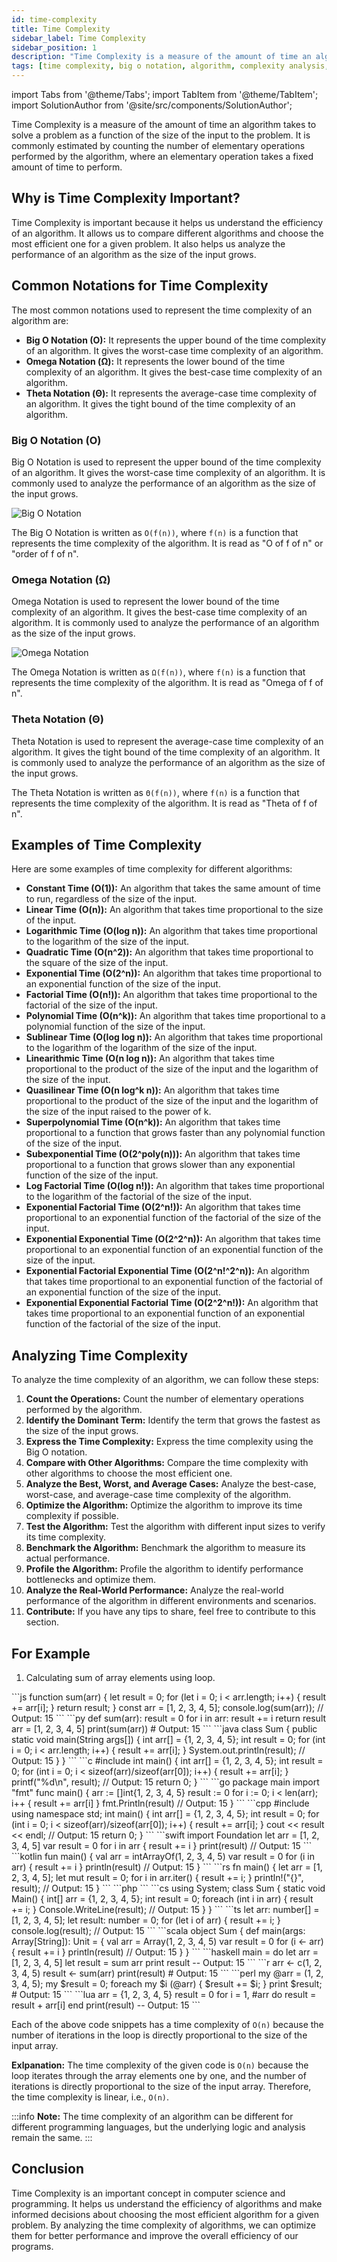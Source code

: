 ```yaml
---
id: time-complexity
title: Time Complexity
sidebar_label: Time Complexity
sidebar_position: 1
description: "Time Complexity is a measure of the amount of time an algorithm takes to solve a problem as a function of the size of the input to the problem. It is commonly estimated by counting the number of elementary operations performed by the algorithm, where an elementary operation takes a fixed amount of time to perform."
tags: [time complexity, big o notation, algorithm, complexity analysis, data structure, dsa, javascript, java, python, c, c++, time complexity example, time complexity calculation, time complexity analysis, time complexity explanation, time complexity conclusion, time complexity importance, time complexity formula, time complexity constant time, time complexity linear time, time complexity logarithmic time, time complexity quadratic time, time complexity exponential time, time complexity factorial time, time complexity polynomial time, time complexity sublinear time, time complexity linearithmic time, time complexity quasilinear time, time complexity superpolynomial time, time complexity subexponential time, time complexity log factorial time, time complexity exponential factorial time, time complexity exponential exponential time, time complexity exponential factorial exponential time, time complexity exponential exponential factorial time]
---
```


import Tabs from '@theme/Tabs';
import TabItem from '@theme/TabItem';
import SolutionAuthor from '@site/src/components/SolutionAuthor';

Time Complexity is a measure of the amount of time an algorithm takes to solve a problem as a function of the size of the input to the problem. It is commonly estimated by counting the number of elementary operations performed by the algorithm, where an elementary operation takes a fixed amount of time to perform.

## Why is Time Complexity Important?

Time Complexity is important because it helps us understand the efficiency of an algorithm. It allows us to compare different algorithms and choose the most efficient one for a given problem. It also helps us analyze the performance of an algorithm as the size of the input grows.

## Common Notations for Time Complexity

The most common notations used to represent the time complexity of an algorithm are:

- **Big O Notation (O):** It represents the upper bound of the time complexity of an algorithm. It gives the worst-case time complexity of an algorithm.
- **Omega Notation (Ω):** It represents the lower bound of the time complexity of an algorithm. It gives the best-case time complexity of an algorithm.
- **Theta Notation (Θ):** It represents the average-case time complexity of an algorithm. It gives the tight bound of the time complexity of an algorithm.

### Big O Notation (O)

Big O Notation is used to represent the upper bound of the time complexity of an algorithm. It gives the worst-case time complexity of an algorithm. It is commonly used to analyze the performance of an algorithm as the size of the input grows.

![Big O Notation](image.png)

The Big O Notation is written as `O(f(n))`, where `f(n)` is a function that represents the time complexity of the algorithm. It is read as "O of f of n" or "order of f of n".

### Omega Notation (Ω)

Omega Notation is used to represent the lower bound of the time complexity of an algorithm. It gives the best-case time complexity of an algorithm. It is commonly used to analyze the performance of an algorithm as the size of the input grows.

![Omega Notation](image-1.png)

The Omega Notation is written as `Ω(f(n))`, where `f(n)` is a function that represents the time complexity of the algorithm. It is read as "Omega of f of n".

### Theta Notation (Θ)

Theta Notation is used to represent the average-case time complexity of an algorithm. It gives the tight bound of the time complexity of an algorithm. It is commonly used to analyze the performance of an algorithm as the size of the input grows.

The Theta Notation is written as `Θ(f(n))`, where `f(n)` is a function that represents the time complexity of the algorithm. It is read as "Theta of f of n".


## Examples of Time Complexity

Here are some examples of time complexity for different algorithms:

- **Constant Time (O(1)):** An algorithm that takes the same amount of time to run, regardless of the size of the input.
- **Linear Time (O(n)):** An algorithm that takes time proportional to the size of the input.
- **Logarithmic Time (O(log n)):** An algorithm that takes time proportional to the logarithm of the size of the input.
- **Quadratic Time (O(n^2)):** An algorithm that takes time proportional to the square of the size of the input.
- **Exponential Time (O(2^n)):** An algorithm that takes time proportional to an exponential function of the size of the input.
- **Factorial Time (O(n!)):** An algorithm that takes time proportional to the factorial of the size of the input.
- **Polynomial Time (O(n^k)):** An algorithm that takes time proportional to a polynomial function of the size of the input.
- **Sublinear Time (O(log log n)):** An algorithm that takes time proportional to the logarithm of the logarithm of the size of the input.
- **Linearithmic Time (O(n log n)):** An algorithm that takes time proportional to the product of the size of the input and the logarithm of the size of the input.
- **Quasilinear Time (O(n log^k n)):** An algorithm that takes time proportional to the product of the size of the input and the logarithm of the size of the input raised to the power of k.
- **Superpolynomial Time (O(n^k)):** An algorithm that takes time proportional to a function that grows faster than any polynomial function of the size of the input.
- **Subexponential Time (O(2^poly(n))):** An algorithm that takes time proportional to a function that grows slower than any exponential function of the size of the input.
- **Log Factorial Time (O(log n!)):** An algorithm that takes time proportional to the logarithm of the factorial of the size of the input.
- **Exponential Factorial Time (O(2^n!)):** An algorithm that takes time proportional to an exponential function of the factorial of the size of the input.
- **Exponential Exponential Time (O(2^2^n)):** An algorithm that takes time proportional to an exponential function of an exponential function of the size of the input.
- **Exponential Factorial Exponential Time (O(2^n!^2^n)):** An algorithm that takes time proportional to an exponential function of the factorial of an exponential function of the size of the input.
- **Exponential Exponential Factorial Time (O(2^2^n!)):** An algorithm that takes time proportional to an exponential function of an exponential function of the factorial of the size of the input.

## Analyzing Time Complexity

To analyze the time complexity of an algorithm, we can follow these steps:

1. **Count the Operations:** Count the number of elementary operations performed by the algorithm.
2. **Identify the Dominant Term:** Identify the term that grows the fastest as the size of the input grows.
3. **Express the Time Complexity:** Express the time complexity using the Big O notation.
4. **Compare with Other Algorithms:** Compare the time complexity with other algorithms to choose the most efficient one.
5. **Analyze the Best, Worst, and Average Cases:** Analyze the best-case, worst-case, and average-case time complexity of the algorithm.
6. **Optimize the Algorithm:** Optimize the algorithm to improve its time complexity if possible.
7. **Test the Algorithm:** Test the algorithm with different input sizes to verify its time complexity.
8. **Benchmark the Algorithm:** Benchmark the algorithm to measure its actual performance.
9. **Profile the Algorithm:** Profile the algorithm to identify performance bottlenecks and optimize them.
10. **Analyze the Real-World Performance:** Analyze the real-world performance of the algorithm in different environments and scenarios.
11. **Contribute:** If you have any tips to share, feel free to contribute to this section.

## For Example

1. Calculating sum of array elements using loop.

<Tabs>
  <TabItem value="js" label="JavaScipt" default>
   <SolutionAuthor name="@Ajay-Dhangar"/>
    ```js
       function sum(arr) {
         let result = 0;
         for (let i = 0; i < arr.length; i++) {
           result += arr[i];
         }
         return result;
       }
       const arr = [1, 2, 3, 4, 5];
       console.log(sum(arr)); // Output: 15
    ```
  </TabItem>
    <TabItem value="py" label="Python">
        ```py
         def sum(arr):
             result = 0
             for i in arr:
             result += i
             return result
         arr = [1, 2, 3, 4, 5]
         print(sum(arr)) # Output: 15
        ```
    </TabItem>
    <TabItem value="java" label="Java">
        ```java
        class Sum {
            public static void main(String args[]) {
                int arr[] = {1, 2, 3, 4, 5};
                int result = 0;
                for (int i = 0; i < arr.length; i++) {
                    result += arr[i];
                }
                System.out.println(result); // Output: 15
            }
        }
        ```
    </TabItem>
    <TabItem value="c" label="C">
        ```c
        #include <stdio.h>
        int main() {
            int arr[] = {1, 2, 3, 4, 5};
            int result = 0;
            for (int i = 0; i < sizeof(arr)/sizeof(arr[0]); i++) {
                result += arr[i];
            }
            printf("%d\n", result); // Output: 15
            return 0;
        }
        ```
    </TabItem>
    <TabItem value="go" label="Go">
        ```go
        package main
        import "fmt"
        func main() {
            arr := []int{1, 2, 3, 4, 5}
            result := 0
            for i := 0; i < len(arr); i++ {
                result += arr[i]
            }
            fmt.Println(result) // Output: 15
        }
        ```
    </TabItem>
    <TabItem value="cpp" label="C++">
        ```cpp
        #include <iostream>
        using namespace std;
        int main() {
            int arr[] = {1, 2, 3, 4, 5};
            int result = 0;
            for (int i = 0; i < sizeof(arr)/sizeof(arr[0]); i++) {
                result += arr[i];
            }
            cout << result << endl; // Output: 15
            return 0;
        }
        ```
    </TabItem>
    <TabItem value="swift" label="Swift">
        ```swift
        import Foundation
        let arr = [1, 2, 3, 4, 5]
        var result = 0
        for i in arr {
            result += i
        }
        print(result) // Output: 15
        ```
    </TabItem>
    <TabItem value="kotlin" label="Kotlin">
        ```kotlin
        fun main() {
            val arr = intArrayOf(1, 2, 3, 4, 5)
            var result = 0
            for (i in arr) {
                result += i
            }
            println(result) // Output: 15
        }
        ```
    </TabItem>
    <TabItem value="rs" label="Rust">
        ```rs
        fn main() {
            let arr = [1, 2, 3, 4, 5];
            let mut result = 0;
            for i in arr.iter() {
                result += i;
            }
            println!("{}", result); // Output: 15
        }
        ```
    </TabItem>
    <TabItem value="php" label="PHP">
        ```php
        <?php
        $arr = [1, 2, 3, 4, 5];
        $result = 0;
        foreach ($arr as $i) {
            $result += $i;
        }
        echo $result; // Output: 15
        ?>
        ```
    </TabItem>
    <TabItem value="cs" label="C#">
        ```cs
        using System;
        class Sum {
            static void Main() {
                int[] arr = {1, 2, 3, 4, 5};
                int result = 0;
                foreach (int i in arr) {
                    result += i;
                }
                Console.WriteLine(result); // Output: 15
            }
        }
        ```
    </TabItem>
    <TabItem value="ts" label="TypeScript">
        ```ts
        let arr: number[] = [1, 2, 3, 4, 5];
        let result: number = 0;
        for (let i of arr) {
            result += i;
        }
        console.log(result); // Output: 15
        ```
    </TabItem>
    <TabItem value="scala" label="Scala">
        ```scala
        object Sum {
            def main(args: Array[String]): Unit = {
                val arr = Array(1, 2, 3, 4, 5)
                var result = 0
                for (i <- arr) {
                    result += i
                }
                println(result) // Output: 15
            }
        }
        ```
    </TabItem>
    <TabItem value="haskell" label="Haskell">
        ```haskell
        main = do
            let arr = [1, 2, 3, 4, 5]
            let result = sum arr
            print result -- Output: 15
        ```
    </TabItem>
    <TabItem value="r" label="R">
        ```r
        arr <- c(1, 2, 3, 4, 5)
        result <- sum(arr)
        print(result) # Output: 15
        ```
    </TabItem>
    <TabItem value="perl" label="Perl">
        ```perl
        my @arr = (1, 2, 3, 4, 5);
        my $result = 0;
        foreach my $i (@arr) {
            $result += $i;
        }
        print $result; # Output: 15
        ```
    </TabItem>
    <TabItem value="lua" label="Lua">
        ```lua
        arr = {1, 2, 3, 4, 5}
        result = 0
        for i = 1, #arr do
            result = result + arr[i]
        end
        print(result) -- Output: 15
        ```
    </TabItem>
</Tabs>

Each of the above code snippets has a time complexity of `O(n)` because the number of iterations in the loop is directly proportional to the size of the input array.

**Exlpanation:** The time complexity of the given code is `O(n)` because the loop iterates through the array elements one by one, and the number of iterations is directly proportional to the size of the input array. Therefore, the time complexity is linear, i.e., `O(n)`.


:::info 
**Note:** The time complexity of an algorithm can be different for different programming languages, but the underlying logic and analysis remain the same. 
:::

## Conclusion

Time Complexity is an important concept in computer science and programming. It helps us understand the efficiency of algorithms and make informed decisions about choosing the most efficient algorithm for a given problem. By analyzing the time complexity of algorithms, we can optimize them for better performance and improve the overall efficiency of our programs.